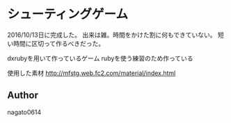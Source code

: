 シューティングゲーム
====

2016/10/13日に完成した。
出来は雑。時間をかけた割に何もできていない。
短い時間に区切って作るべきだった。

dxrubyを用いて作っているゲーム
rubyを使う練習のため作っている

使用した素材
http://mfstg.web.fc2.com/material/index.html

## Author
nagato0614
